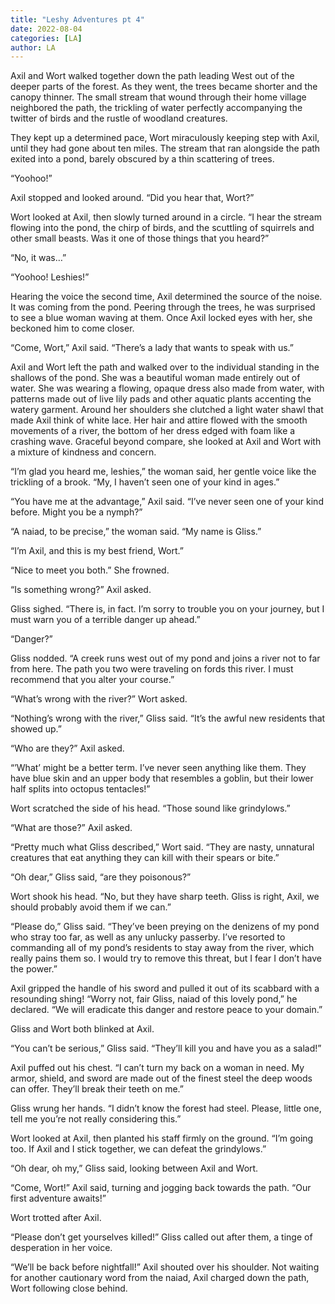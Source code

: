 ```yaml
---
title: "Leshy Adventures pt 4"
date: 2022-08-04
categories: [LA]
author: LA
---
```


Axil and Wort walked together down the path leading West out of the deeper parts of the forest. As they went, the trees became shorter and the canopy thinner. The small stream that wound through their home village neighbored the path, the trickling of water perfectly accompanying the twitter of birds and the rustle of woodland creatures.

They kept up a determined pace, Wort miraculously keeping step with Axil, until they had gone about ten miles. The stream that ran alongside the path exited into a pond, barely obscured by a thin scattering of trees.

“Yoohoo!”

Axil stopped and looked around. “Did you hear that, Wort?”

Wort looked at Axil, then slowly turned around in a circle. “I hear the stream flowing into the pond, the chirp of birds, and the scuttling of squirrels and other small beasts. Was it one of those things that you heard?”

“No, it was…”

“Yoohoo! Leshies!”

Hearing the voice the second time, Axil determined the source of the noise. It was coming from the pond. Peering through the trees, he was surprised to see a blue woman waving at them. Once Axil locked eyes with her, she beckoned him to come closer.

“Come, Wort,” Axil said. “There’s a lady that wants to speak with us.”

Axil and Wort left the path and walked over to the individual standing in the shallows of the pond. She was a beautiful woman made entirely out of water. She was wearing a flowing, opaque dress also made from water, with patterns made out of live lily pads and other aquatic plants accenting the watery garment. Around her shoulders she clutched a light water shawl that made Axil think of white lace. Her hair and attire flowed with the smooth movements of a river, the bottom of her dress edged with foam like a crashing wave. Graceful beyond compare, she looked at Axil and Wort with a mixture of kindness and concern.

“I’m glad you heard me, leshies,” the woman said, her gentle voice like the trickling of a brook. “My, I haven’t seen one of your kind in ages.”

“You have me at the advantage,” Axil said. “I’ve never seen one of your kind before. Might you be a nymph?”

“A naiad, to be precise,” the woman said. “My name is Gliss.”

“I’m Axil, and this is my best friend, Wort.”

“Nice to meet you both.” She frowned.

“Is something wrong?” Axil asked.

Gliss sighed. “There is, in fact. I’m sorry to trouble you on your journey, but I must warn you of a terrible danger up ahead.”

“Danger?”

Gliss nodded. “A creek runs west out of my pond and joins a river not to far from here. The path you two were traveling on fords this river. I must recommend that you alter your course.”

“What’s wrong with the river?” Wort asked.

“Nothing’s wrong with the river,” Gliss said. “It’s the awful new residents that showed up.”

“Who are they?” Axil asked.

“’What’ might be a better term. I’ve never seen anything like them. They have blue skin and an upper body that resembles a goblin, but their lower half splits into octopus tentacles!”

Wort scratched the side of his head. “Those sound like grindylows.”

“What are those?” Axil asked.

“Pretty much what Gliss described,” Wort said. “They are nasty, unnatural creatures that eat anything they can kill with their spears or bite.”

“Oh dear,” Gliss said, “are they poisonous?”

Wort shook his head. “No, but they have sharp teeth. Gliss is right, Axil, we should probably avoid them if we can.”

“Please do,” Gliss said. “They’ve been preying on the denizens of my pond who stray too far, as well as any unlucky passerby. I’ve resorted to commanding all of my pond’s residents to stay away from the river, which really pains them so. I would try to remove this threat, but I fear I don’t have the power.”

Axil gripped the handle of his sword and pulled it out of its scabbard with a resounding shing! “Worry not, fair Gliss, naiad of this lovely pond,” he declared. “We will eradicate this danger and restore peace to your domain.”

Gliss and Wort both blinked at Axil.

“You can’t be serious,” Gliss said. “They’ll kill you and have you as a salad!”

Axil puffed out his chest. “I can’t turn my back on a woman in need. My armor, shield, and sword are made out of the finest steel the deep woods can offer. They’ll break their teeth on me.”

Gliss wrung her hands. “I didn’t know the forest had steel. Please, little one, tell me you’re not really considering this.”

Wort looked at Axil, then planted his staff firmly on the ground. “I’m going too. If Axil and I stick together, we can defeat the grindylows.”

“Oh dear, oh my,” Gliss said, looking between Axil and Wort.

“Come, Wort!” Axil said, turning and jogging back towards the path. “Our first adventure awaits!”

Wort trotted after Axil.

“Please don’t get yourselves killed!” Gliss called out after them, a tinge of desperation in her voice.

“We’ll be back before nightfall!” Axil shouted over his shoulder. Not waiting for another cautionary word from the naiad, Axil charged down the path, Wort following close behind.
